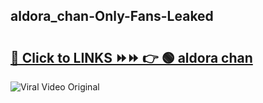 
 ## aldora_chan-Only-Fans-Leaked

# <h2><a href="https://clipsfans.com/aldora_chan&ref=git">🔗 Click to LINKS ⏩⏩ 👉 🟢 aldora chan </a></h2>

<a href="https://clipsfans.com/aldora_chan&ref=git" rel="nofollow" data-target="animated-image.originalLink"><img src="https://i.ibb.co.com/xMMVF88/686577567.gif" alt="Viral Video Original" style="max-width: 100%; display: inline-block;" data-target="animated-image.originalImage"></a>
